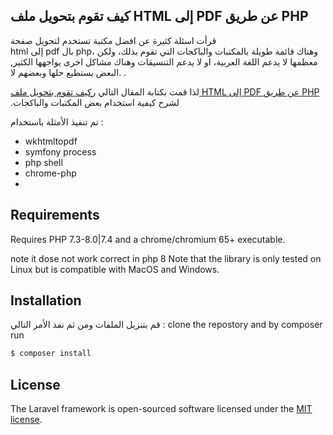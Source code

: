 
## كيف تقوم بتحويل ملف HTML إلى PDF عن طريق PHP 

  قرأت اسئلة كثيرة  عن افضل مكتبة تستخدم لتحويل صفحة  
  html إلى  pdf
  بال php، 
  وهناك قائمة طويلة بالمكتبات والباكجات التي تقوم بذلك، ولكن معظمها لا يدعم اللغة العربية، او لا يدعم التنسيقات وهناك مشاكل اخرى يواجهها الكثير, البعض يستطيع حلها وبعضهم لا. .

لذا قمت بكتابة المقال التالي    [ركيف تقوم بتحويل ملف HTML إلى PDF عن طريق PHP ](https://droub.net/blog/post/%D9%83%D9%8A%D9%81-%D8%AA%D9%82%D9%88%D9%85-%D8%A8%D8%AA%D8%AD%D9%88%D9%8A%D9%84-%D9%85%D9%84%D9%81-html-%D8%A5%D9%84%D9%89-pdf-%D8%B9%D9%86-%D8%B7%D8%B1%D9%8A%D9%82-php).لشرح كيفية استخدام بعض المكتبات والباكجات 

 تم  تنفيذ الأمثلة باستخدام  : 
 - wkhtmltopdf 
 - symfony process
 - php shell
 - chrome-php
 - 

## Requirements

Requires PHP 7.3-8.0|7.4 and a chrome/chromium 65+ executable.

note it dose not work correct in php 8
Note that the library is only tested on Linux but is compatible with MacOS and Windows.

## Installation

قم  بتنزيل الملفات ومن ثم نفذ  الأمر التالي : 
clone the repostory and by composer run 

```bash
$ composer install
```

## License

The Laravel framework is open-sourced software licensed under the [MIT license](https://opensource.org/licenses/MIT).
